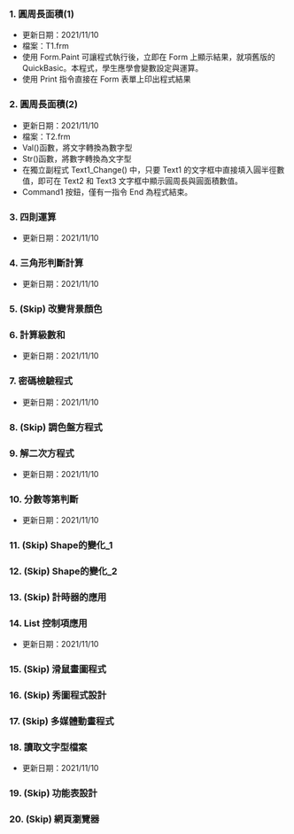 ### 1. 圓周長面積(1) 
* 更新日期：2021/11/10
* 檔案：T1.frm
* 使用 Form.Paint 可讓程式執行後，立即在 Form 上顯示結果，就項舊版的 QuickBasic。本程式，學生應學會變數設定與運算。
* 使用 Print 指令直接在 Form 表單上印出程式結果

### 2. 圓周長面積(2)
* 更新日期：2021/11/10
* 檔案：T2.frm
* Val()函數，將文字轉換為數字型
* Str()函數，將數字轉換為文字型
* 在獨立副程式 Text1_Change() 中，只要 Text1 的文字框中直接填入圓半徑數值，即可在 Text2 和 Text3 文字框中顯示圓周長與圓面積數值。
* Command1 按鈕，僅有一指令 End 為程式結束。

### 3. 四則運算
* 更新日期：2021/11/10


### 4. 三角形判斷計算
* 更新日期：2021/11/10

### 5. (Skip) 改變背景顏色

### 6. 計算級數和
* 更新日期：2021/11/10

### 7. 密碼檢驗程式
* 更新日期：2021/11/10

### 8. (Skip) 調色盤方程式

### 9. 解二次方程式
* 更新日期：2021/11/10

### 10. 分數等第判斷
* 更新日期：2021/11/10

### 11. (Skip) Shape的變化_1

### 12. (Skip) Shape的變化_2

### 13. (Skip) 計時器的應用

### 14. List 控制項應用
* 更新日期：2021/11/10

### 15. (Skip) 滑鼠畫圖程式

### 16. (Skip) 秀圖程式設計

### 17. (Skip) 多媒體動畫程式

### 18. 讀取文字型檔案
* 更新日期：2021/11/10

### 19. (Skip) 功能表設計

### 20. (Skip) 網頁瀏覽器